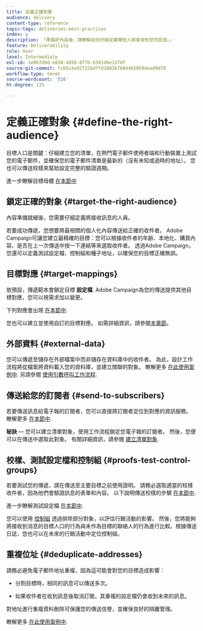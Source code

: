 ```yaml
---
title: 定義正確對象
audience: delivery
content-type: reference
topic-tags: deliveries-best-practices
index: y
description: 「準備好內容後，請瞭解如何仔細定義哪些人將會收到您的訊息。」
feature: Deliverability
role: User
level: Intermediate
exl-id: 1e06fd9d-e850-4856-8f7b-b581dbe157df
source-git-commit: fcb5c4a92f23bdffd1082b7b044b5859dead9d70
workflow-type: tm+mt
source-wordcount: '516'
ht-degree: 11%

---
```


# 定義正確對象 {#define-the-right-audience}

目標人口是關鍵：仔細建立您的清單，在熱門電子郵件使用者端和行動裝置上測試您的電子郵件，並確保您的電子郵件清單是最新的（沒有未知或過時的地址）。 您也可以傳送校樣來幫助設定完整的驗證週期。

進一步瞭解目標母體 [在本節中](../../audiences/using/selecting-an-audience-in-a-message.md)

## 鎖定正確的對象 {#target-the-right-audience}

內容準備就緒後，您需要仔細定義將接收訊息的人員。

若要成功傳遞，您想要將最相關的個人化內容傳送給正確的收件者。 Adobe Campaign可讓您建立最精確的目標：您可以根據收件者的年齡、本地化、購買內容、是否在上一次傳送中按一下連結等來選取收件者。 透過Adobe Campaign，您還可以定義測試設定檔、控制組和種子地址，以確保您的目標正確無誤。

## 目標對應 {#target-mappings}

依預設，傳遞範本會鎖定目標 **設定檔**. Adobe Campaign為您的傳送提供其他目標對應，您可以視需求加以變更。

下列對應會出現 [在本節中](../../automating/using/query.md#targeting-dimensions-and-resources).

您也可以建立並使用自訂的目標對應。 如需詳細資訊，請參閱[本章節](../../administration/using/target-mappings-in-campaign.md)。

## 外部資料 {#external-data}

您可以傳遞至儲存在外部檔案中而非儲存在資料庫中的收件者。 為此，設計工作流程將從檔案將資料載入您的資料庫，並建立關聯的對象。  瞭解更多 [在此使用案例中](../../automating/using/use-case-calling-workflow.md). 另請參閱 [使用引數呼叫工作流程](../../automating/using/calling-a-workflow-with-external-parameters.md).

## 傳送給您的訂閱者 {#send-to-subscribers}

若要傳送訊息給電子報的訂閱者，您可以直接將訂閱者定位到對應的資訊服務。 瞭解更多 [在本節中](../../audiences/using/about-subscriptions.md).

**秘訣**  — 您可以建立清單對象，使用工作流程鎖定您電子報的訂閱者。 然後，您便可以在傳送中選取此對象。 有關詳細資訊，請參閱 [建立清單對象](../../audiences/using/creating-audiences.md#creating-list-audiences).

## 校樣、測試設定檔和控制組 {#proofs-test-control-groups}

若要測試您的傳遞，請在傳送至主要目標之前使用證明。
請務必選取適當的校樣收件者，因為他們會驗證訊息的表單和內容。 以下說明傳送校樣的步驟 [在本節中](../../sending/using/sending-proofs.md).

進一步瞭解測試設定檔 [在本節中](../../audiences/using/managing-test-profiles.md).

您可以使用 [控制組](../../sending/using/control-group.md) 透過排除部分對象，以評估行銷活動的影響。 然後，您將能夠將接收到消息的目標人口的行為與未作為目標的聯絡人的行為進行比較。根據傳送日誌，您也可以在未來的行銷活動中定位控制組。

## 重複位址 {#deduplicate-addresses}

請務必避免電子郵件地址重複，因為這可能會對您的目標造成影響：

* 分割目標時，相同的訊息可以傳送多次。

* 如果收件者在收到訊息後取消訂閱，其重複的設定檔仍會收到未來的訊息。

對地址進行重複資料刪除可保護您的傳送信譽，並確保良好的隔離管理。

瞭解更多 [在此使用案例中](../../automating/using/deduplicating-data-imported-file.md).

